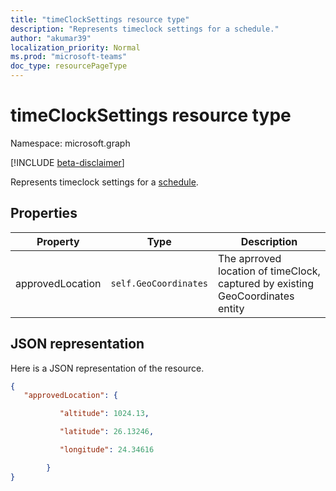 ```yaml
---
title: "timeClockSettings resource type"
description: "Represents timeclock settings for a schedule."
author: "akumar39"
localization_priority: Normal
ms.prod: "microsoft-teams"
doc_type: resourcePageType
---
```


# timeClockSettings resource type

Namespace: microsoft.graph

[!INCLUDE [beta-disclaimer](../../includes/beta-disclaimer.md)]

Represents timeclock settings for a [schedule](schedule.md).

## Properties
|Property               |Type           |Description                                                                |
|-----------------------|---------------|---------------------------------------------------------------------------|
| approvedLocation |`self.GeoCoordinates`  |The aprroved location of timeClock, captured by existing GeoCoordinates entity |


## JSON representation

Here is a JSON representation of the resource.

<!-- {
  "blockType": "resource",
  "keyProperty": "id",
  "@odata.type": "microsoft.graph.timeClockSettings"
}-->
```json
{ 
   "approvedLocation": {

           "altitude": 1024.13,

           "latitude": 26.13246,

           "longitude": 24.34616

        }
}
```


<!-- uuid: 8fcb5dbc-d5aa-4681-8e31-b001d5168d79
2015-10-25 14:57:30 UTC -->
<!--
{
  "type": "#page.annotation",
  "description": "timeClockSettings resource",
  "keywords": "",
  "section": "documentation",
  "tocPath": "",
  "suppressions": []
}
-->
